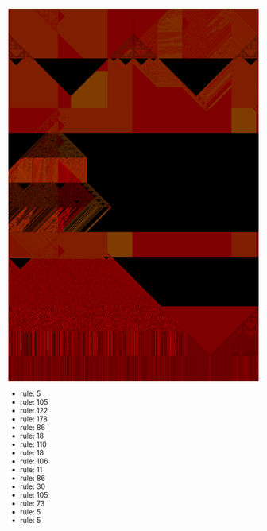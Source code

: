 ![photo](./output.png) 
 * rule: 5
* rule: 105
* rule: 122
* rule: 178
* rule: 86
* rule: 18
* rule: 110
* rule: 18
* rule: 106
* rule: 11
* rule: 86
* rule: 30
* rule: 105
* rule: 73
* rule: 5
* rule: 5
